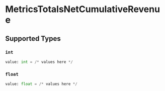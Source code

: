 # MetricsTotalsNetCumulativeRevenue


## Supported Types

### `int`

```python
value: int = /* values here */
```

### `float`

```python
value: float = /* values here */
```

